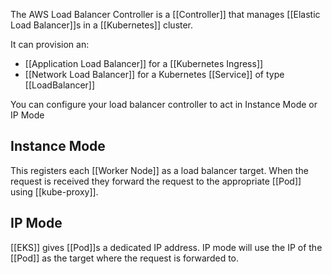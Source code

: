 The AWS Load Balancer Controller is a [[Controller]] that manages [[Elastic Load Balancer]]s in a [[Kubernetes]] cluster.

It can provision an:
- [[Application Load Balancer]] for a [[Kubernetes Ingress]]
- [[Network Load Balancer]] for a Kubernetes [[Service]] of type [[LoadBalancer]]

You can configure your load balancer controller to act in Instance Mode or IP Mode


## Instance Mode
This registers each [[Worker Node]] as a load balancer target. When the request is received they forward the request to the appropriate [[Pod]] using [[kube-proxy]].

## IP Mode
[[EKS]] gives [[Pod]]s a dedicated IP address. IP mode will use the IP of the [[Pod]] as the target where the request is forwarded to.